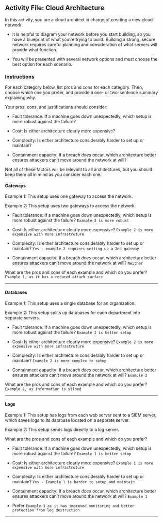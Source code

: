 ## Activity File: Cloud Architecture

In this activity, you are a cloud architect in charge of creating a new cloud network.

- It is helpful to diagram your network before you start building, so you have a blueprint of what you’re trying to build. Building a strong, secure network requires careful planning and consideration of what servers will provide what function.

- You will be presented with several network options and must choose the best option for each scenario. 

### Instructions 

For each category below, list pros and cons for each category. Then, choose which one you prefer, and provide a one- or two-sentence summary explaining why.

Your pros, cons, and justifications should consider:
- Fault tolerance: If a machine goes down unexpectedly, which setup is more robust against the failure?

- Cost: Is either architecture clearly more expensive?

- Complexity: Is either architecture considerably harder to set up or maintain?

- Containment capacity: If a breach _does_ occur, which architecture better ensures attackers can’t move around the network at will?

Not all of these factors will be relevant to all architectures, but you should keep them all in mind as you consider each one. 

#### Gateways

Example 1: This setup uses one gateway to access the network.


Example 2: This setup uses two gateways to access the network.

- Fault tolerance: If a machine goes down unexpectedly, which setup is more robust against the failure? `Example 2 is more robust`

- Cost: Is either architecture clearly more expensive? `Example 2 is more expensive with more infrastruture`

- Complexity: Is either architecture considerably harder to set up or maintain? `Yes - example 2 requires setting up a 2nd gateway`

- Containment capacity: If a breach _does_ occur, which architecture better ensures attackers can’t move around the network at will? `Neither`

What are the pros and cons of each example and which do you prefer? `Example 1, as it has a reduced attack surface`

---
#### Databases

Example 1: This setup uses a single database for an organization.

Example 2: This setup splits up databases for each department into separate servers.

- Fault tolerance: If a machine goes down unexpectedly, which setup is more robust against the failure? `Example 2 is better setup`

- Cost: Is either architecture clearly more expensive? `Example 2 is more expensive with more infrastruture`

- Complexity: Is either architecture considerably harder to set up or maintain? `Example 2 is more complex to setup`

- Containment capacity: If a breach _does_ occur, which architecture better ensures attackers can’t move around the network at will? `Example 2`

What are the pros and cons of each example and which do you prefer? `Example 2, as information is siloed`

---
#### Logs

Example 1: This setup has logs from each web server sent to a SIEM server, which saves logs to its database located on a separate server. 

Example 2: This setup sends logs directly to a log server. 


What are the pros and cons of each example and which do you prefer?
- Fault tolerance: If a machine goes down unexpectedly, which setup is more robust against the failure? `Example 1 is better setup`

- Cost: Is either architecture clearly more expensive? `Example 1 is more expensive with more infrastruture`

- Complexity: Is either architecture considerably harder to set up or maintain? `Yes - Example 1 is harder to setup and maintain`

- Containment capacity: If a breach _does_ occur, which architecture better ensures attackers can’t move around the network at will? `Example 1`

- Prefer `Example 1 as it has improved monitoring and better protection from log destruction`

---

